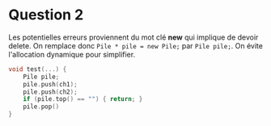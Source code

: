 # Question 2
Les potentielles erreurs proviennent du mot clé **new** qui implique de devoir delete.
On remplace donc `Pile * pile = new Pile;` par `Pile pile;`.
On évite l'allocation dynamique pour simplifier.
```c++
void test(...) {
    Pile pile;
    pile.push(ch1);
    pile.push(ch2);
    if (pile.top() == "") { return; }
    pile.pop()
}
```